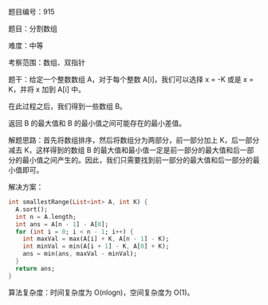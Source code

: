 题目编号：915

题目：分割数组

难度：中等

考察范围：数组、双指针

题干：给定一个整数数组 A，对于每个整数 A[i]，我们可以选择 x = -K 或是 x = K，并将 x 加到 A[i] 中。

在此过程之后，我们得到一些数组 B。

返回 B 的最大值和 B 的最小值之间可能存在的最小差值。

解题思路：首先将数组排序，然后将数组分为两部分，前一部分加上 K，后一部分减去 K，这样得到的数组 B 的最大值和最小值一定是前一部分的最大值和后一部分的最小值之间产生的。因此，我们只需要找到前一部分的最大值和后一部分的最小值即可。

解决方案：

```dart
int smallestRange(List<int> A, int K) {
  A.sort();
  int n = A.length;
  int ans = A[n - 1] - A[0];
  for (int i = 0; i < n - 1; i++) {
    int maxVal = max(A[i] + K, A[n - 1] - K);
    int minVal = min(A[i + 1] - K, A[0] + K);
    ans = min(ans, maxVal - minVal);
  }
  return ans;
}
```

算法复杂度：时间复杂度为 O(nlogn)，空间复杂度为 O(1)。